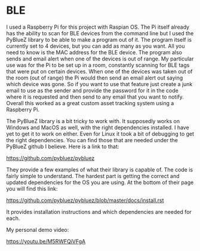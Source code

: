 # BLE

  I used a Raspberry Pi for this project with Raspian OS. The Pi itself already has the ability to scan for BLE devices from the
command line but I used the PyBlueZ library to be able to make a program out of it. The program itself is currently set to 4
devices, but you can add as many as you want. All you need to know is the MAC address for the BLE device. The program also sends
and email alert when one of the devices is out of range. My particular use was for the Pi to be set up in a room, constantly 
scanning for BLE tags that were put on certain devices. When one of the devices was taken out of the room (out of range) the Pi 
would then send an email alert out saying which device was gone. So if you want to use that feature just create a junk email to use
as the sender and provide the password for it in the code where it is requested and then send to any email that you want to notify.
Overall this worked as a great custom asset tracking system using a Raspberry Pi. 

  The PyBlueZ library is a bit tricky to work with. It supposedly works on Windows and MacOS as well, with the right dependencies
 installed. I have yet to get it to work on either. Even for Linux it took a bit of debugging to get the right dependencies. You can
 find those that are needed under the PyBlueZ github I believe. Here is a link to that:
 
 https://github.com/pybluez/pybluez
 
  They provide a few examples of what their library is capable of. The code is fairly simple to understand. The hardest part is
 getting the correct and updated dependencies for the OS you are using. At the bottom of their page you will find this link:
 
 https://github.com/pybluez/pybluez/blob/master/docs/install.rst
 
  It provides installation instructions and which dependencies are needed for each.
  
  My personal demo video:
  
  https://youtu.be/M5RWFQiVFgA
